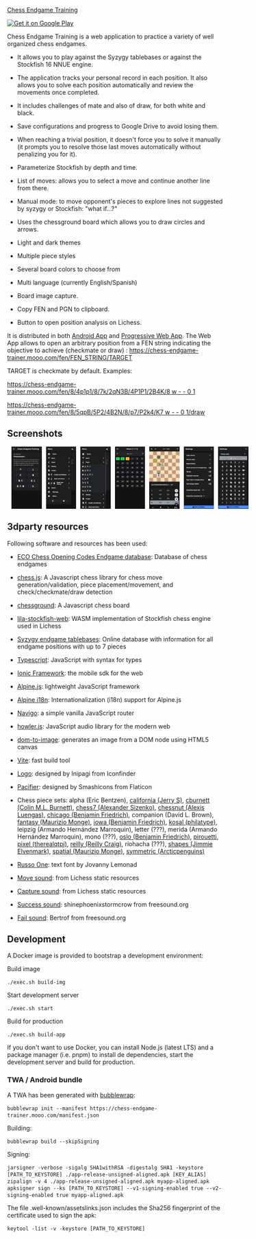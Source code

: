 [Chess Endgame Training](https://github.com/supertorpe/chessendgametraining)

<a style="margin-bottom: 0;" href='https://play.google.com/store/apps/details?id=com.supertorpe.chessendgametraining'><img alt='Get it on Google Play' src='https://play.google.com/intl/en_us/badges/images/generic/en_badge_web_generic.png' height="80px"/></a>

Chess Endgame Training is a web application to practice a variety of well organized chess endgames.

* It allows you to play against the Syzygy tablebases or against the Stockfish 16 NNUE engine.

* The application tracks your personal record in each position. It also allows you to solve each position automatically and review the movements once completed.

* It includes challenges of mate and also of draw, for both white and black.

* Save configurations and progress to Google Drive to avoid losing them.

* When reaching a trivial position, it doesn't force you to solve it manually (it prompts you to resolve those last moves automatically without penalizing you for it).

* Parameterize Stockfish by depth and time.

* List of moves: allows you to select a move and continue another line from there.

* Manual mode: to move opponent's pieces to explore lines not suggested by syzygy or Stockfish: "what if...?"

* Uses the chessground board which allows you to draw circles and arrows.

* Light and dark themes

* Multiple piece styles

* Several board colors to choose from

* Multi language (currently English/Spanish)

* Board image capture.

* Copy FEN and PGN to clipboard.

* Button to open position analysis on Lichess.


It is distributed in both [Android App](https://play.google.com/store/apps/details?id=com.supertorpe.chessendgametraining) and [Progressive Web App](https://chess-endgame-trainer.mooo.com). The Web App allows to open an arbitrary position from a FEN string indicating the objective to achieve (checkmate or draw) : https://chess-endgame-trainer.mooo.com/fen/FEN_STRING/TARGET

TARGET is checkmate by default. Examples:

[https://chess-endgame-trainer.mooo.com/fen/8/4p1p1/8/7k/2qN3B/4P1P1/2B4K/8 w - - 0 1](https://chess-endgame-trainer.mooo.com/fen/8/4p1p1/8/7k/2qN3B/4P1P1/2B4K/8%20w%20-%20-%200%201)

[https://chess-endgame-trainer.mooo.com/fen/8/5qpB/5P2/4B2N/8/p7/P2k4/K7 w - - 0 1/draw](https://chess-endgame-trainer.mooo.com/fen/8/5qpB/5P2/4B2N/8/p7/P2k4/K7%20w%20-%20-%200%201/draw)

## Screenshots
<div style="display:flex;" >
<img style="margin-left:10px;" src="code/public/assets/screenshots/screenshot_1.png" width="14%" >
<img style="margin-left:10px;" src="code/public/assets/screenshots/screenshot_2.png" width="14%" >
<img style="margin-left:10px;" src="code/public/assets/screenshots/screenshot_3.png" width="14%" >
<img style="margin-left:10px;" src="code/public/assets/screenshots/screenshot_4.png" width="14%" >
<img style="margin-left:10px;" src="code/public/assets/screenshots/screenshot_5.png" width="14%" >
<img style="margin-left:10px;" src="code/public/assets/screenshots/screenshot_6.png" width="14%" >
<img style="margin-left:10px;" src="code/public/assets/screenshots/screenshot_7.png" width="14%" >
</div>

## 3dparty resources

Following software and resources has been used:

* [ECO Chess Opening Codes Endgame database](https://ecochessopeningcodes.blogspot.com/2016/01/play-chess-endgame-positions-with.html): Database of chess endgames

* [chess.js](https://github.com/jhlywa/chess.js): A Javascript chess library for chess move generation/validation, piece placement/movement, and check/checkmate/draw detection
* [chessground](https://github.com/lichess-org/chessground): A Javascript chess board
* [lila-stockfish-web](https://github.com/lichess-org/lila-stockfish-web): WASM implementation of Stockfish chess engine used in Lichess
* [Syzygy endgame tablebases](https://github.com/lichess-org/lila-tablebase): Online database with information for all endgame positions with up to 7 pieces
* [Typescript](https://www.typescriptlang.org/): JavaScript with syntax for types
* [Ionic Framework](https://ionicframework.com/): the mobile sdk for the web
* [Alpine.js](https://alpinejs.dev/): lightweight JavaScript framework
* [Alpine i18n](https://github.com/rehhouari/alpinejs-i18n): Internationalization (i18n) support for Alpine.js
* [Navigo](https://github.com/krasimir/navigo): a simple vanilla JavaScript router
* [howler.js](https://github.com/goldfire/howler.js): JavaScript audio library for the modern web
* [dom-to-image](https://github.com/InYourHead/dom-to-image): generates an image from a DOM node using HTML5 canvas
* [Vite](https://vitejs.dev/): fast build tool
* [Logo](https://www.iconfinder.com/icons/1688870/business_chess_strategy_icon): designed by Inipagi from Iconfinder
* [Pacifier](https://www.flaticon.com/free-icon/pacifier_134980): designed by Smashicons from Flaticon
* Chess piece sets: alpha (Eric Bentzen), [california (Jerry S)](https://sites.google.com/view/jerrychess/home), [cburnett (Colin M.L. Burnett)](https://commons.wikimedia.org/wiki/Category:SVG_chess_pieces#/media/File:Chess_Pieces_Sprite.svg), [chess7 (Alexander Sizenko)](http://www.styleseven.com/php/get_product.php?product=Chess-7%20font), [chessnut (Alexis Luengas)](https://github.com/LexLuengas/chessnut-pieces), [chicago (Benjamin Friedrich)](https://github.com/benjfriedrich/chess-foundry-pack), companion (David L. Brown), [fantasy (Maurizio Monge)](https://commons.wikimedia.org/wiki/Category:SVG_chess_pieces/Maurizio_Monge), [iowa (Benjamin Friedrich)](https://github.com/benjfriedrich/chess-foundry-pack), [kosal (philatype)](https://github.com/philatype/kosal), leipzig (Armando Hernández Marroquin), letter (???), merida (Armando Hernández Marroquin), mono (???), [oslo (Benjamin Friedrich)](https://github.com/benjfriedrich/chess-foundry-pack), [pirouetti](https://lichess.org/@/pirouetti), [pixel (therealqtpi)](https://twitter.com/therealqtpi), [reilly (Reilly Craig)](http://reillycraig.ca), riohacha (???), [shapes (Jimmie Elvenmark)](https://github.com/flugsio/chess_shapes), [spatial (Maurizio Monge)](https://commons.wikimedia.org/wiki/Category:SVG_chess_pieces/Maurizio_Monge), [symmetric (Arcticpenguins)](https://www.dropbox.com/sh/jws5b0hgf71udsf/AAAZCxF4PQ02nkhwPZN3qHxia?dl=0)
* [Russo One](https://fonts.google.com/specimen/Russo+One): text font by Jovanny Lemonad
* [Move sound](https://github.com/lichess-org/lila/blob/master/public/sound/standard/Move.mp3): from Lichess static resources
* [Capture sound](https://github.com/lichess-org/lila/blob/master/public/sound/standard/Capture.mp3): from Lichess static resources
* [Success sound](https://freesound.org/people/shinephoenixstormcrow/sounds/337049/): shinephoenixstormcrow from freesound.org
* [Fail sound](https://freesound.org/people/Bertrof/sounds/131657/): Bertrof from freesound.org

## Development

A Docker image is provided to bootstrap a development environment:

Build image
```
./exec.sh build-img
```
Start development server
```
./exec.sh start
```
Build for production
```
./exec.sh build-app
```
If you don't want to use Docker, you can install Node.js (latest LTS) and a package manager (i.e. pnpm) to install de dependencies, start the development server and build for production.

### TWA / Android bundle

A TWA has been generated with [bubblewrap](https://github.com/GoogleChromeLabs/bubblewrap):
```
bubblewrap init --manifest https://chess-endgame-trainer.mooo.com/manifest.json
```
Building:
```
bubblewrap build --skipSigning
```
Signing:
```
jarsigner -verbose -sigalg SHA1withRSA -digestalg SHA1 -keystore [PATH_TO_KEYSTORE] ./app-release-unsigned-aligned.apk [KEY_ALIAS]
zipalign -v 4 ./app-release-unsigned-aligned.apk myapp-aligned.apk
apksigner sign --ks [PATH_TO_KEYSTORE] --v1-signing-enabled true --v2-signing-enabled true myapp-aligned.apk
```
The file .well-known/assetslinks.json includes the Sha256 fingerprint of the certificate used to sign the apk:
```
keytool -list -v -keystore [PATH_TO_KEYSTORE]
```
